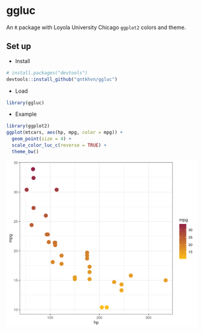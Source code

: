 # ggluc

An `R` package with Loyola University Chicago `ggplot2` colors and theme.

## Set up

* Install

``` r
# install.packages("devtools")
devtools::install_github("qntkhvn/ggluc")
```

* Load

``` r
library(ggluc)
```

* Example

``` r
library(ggplot2)
ggplot(mtcars, aes(hp, mpg, color = mpg)) +
  geom_point(size = 4) +
  scale_color_luc_c(reverse = TRUE) +
  theme_bw()
```

![](fig/example.png)
